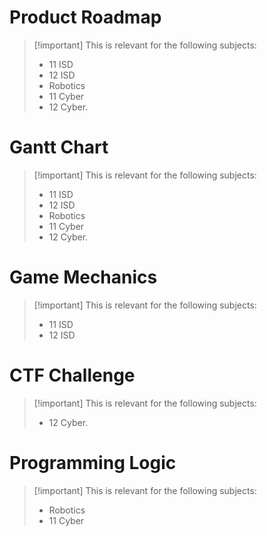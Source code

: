 # Product Roadmap

> [!important] This is relevant for the following subjects:
>  - 11 ISD
>  - 12 ISD
>  - Robotics
>  - 11 Cyber
>  - 12 Cyber.


# Gantt Chart

> [!important] This is relevant for the following subjects:
>  - 11 ISD
>  - 12 ISD
>  - Robotics
>  - 11 Cyber
>  - 12 Cyber.


# Game Mechanics

> [!important] This is relevant for the following subjects:
>  - 11 ISD
>  - 12 ISD


# CTF Challenge

> [!important] This is relevant for the following subjects:
>  - 12 Cyber.

# Programming Logic
> [!important] This is relevant for the following subjects:
>  - Robotics
>  - 11 Cyber
